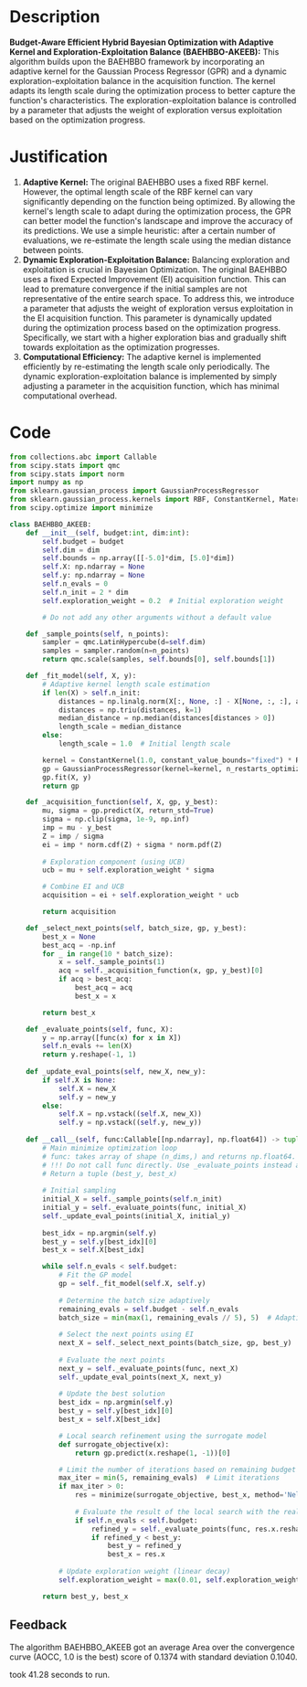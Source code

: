 # Description
**Budget-Aware Efficient Hybrid Bayesian Optimization with Adaptive Kernel and Exploration-Exploitation Balance (BAEHBBO-AKEEB):** This algorithm builds upon the BAEHBBO framework by incorporating an adaptive kernel for the Gaussian Process Regressor (GPR) and a dynamic exploration-exploitation balance in the acquisition function. The kernel adapts its length scale during the optimization process to better capture the function's characteristics. The exploration-exploitation balance is controlled by a parameter that adjusts the weight of exploration versus exploitation based on the optimization progress.

# Justification
1.  **Adaptive Kernel:** The original BAEHBBO uses a fixed RBF kernel. However, the optimal length scale of the RBF kernel can vary significantly depending on the function being optimized. By allowing the kernel's length scale to adapt during the optimization process, the GPR can better model the function's landscape and improve the accuracy of its predictions. We use a simple heuristic: after a certain number of evaluations, we re-estimate the length scale using the median distance between points.
2.  **Dynamic Exploration-Exploitation Balance:** Balancing exploration and exploitation is crucial in Bayesian Optimization. The original BAEHBBO uses a fixed Expected Improvement (EI) acquisition function. This can lead to premature convergence if the initial samples are not representative of the entire search space. To address this, we introduce a parameter that adjusts the weight of exploration versus exploitation in the EI acquisition function. This parameter is dynamically updated during the optimization process based on the optimization progress. Specifically, we start with a higher exploration bias and gradually shift towards exploitation as the optimization progresses.
3.  **Computational Efficiency:** The adaptive kernel is implemented efficiently by re-estimating the length scale only periodically. The dynamic exploration-exploitation balance is implemented by simply adjusting a parameter in the acquisition function, which has minimal computational overhead.

# Code
```python
from collections.abc import Callable
from scipy.stats import qmc
from scipy.stats import norm
import numpy as np
from sklearn.gaussian_process import GaussianProcessRegressor
from sklearn.gaussian_process.kernels import RBF, ConstantKernel, Matern
from scipy.optimize import minimize

class BAEHBBO_AKEEB:
    def __init__(self, budget:int, dim:int):
        self.budget = budget
        self.dim = dim
        self.bounds = np.array([[-5.0]*dim, [5.0]*dim])
        self.X: np.ndarray = None
        self.y: np.ndarray = None
        self.n_evals = 0
        self.n_init = 2 * dim
        self.exploration_weight = 0.2  # Initial exploration weight

        # Do not add any other arguments without a default value

    def _sample_points(self, n_points):
        sampler = qmc.LatinHypercube(d=self.dim)
        samples = sampler.random(n=n_points)
        return qmc.scale(samples, self.bounds[0], self.bounds[1])

    def _fit_model(self, X, y):
        # Adaptive kernel length scale estimation
        if len(X) > self.n_init:
            distances = np.linalg.norm(X[:, None, :] - X[None, :, :], axis=2)
            distances = np.triu(distances, k=1)
            median_distance = np.median(distances[distances > 0])
            length_scale = median_distance
        else:
            length_scale = 1.0  # Initial length scale

        kernel = ConstantKernel(1.0, constant_value_bounds="fixed") * RBF(length_scale=length_scale, length_scale_bounds="fixed")
        gp = GaussianProcessRegressor(kernel=kernel, n_restarts_optimizer=0, alpha=1e-6)
        gp.fit(X, y)
        return gp

    def _acquisition_function(self, X, gp, y_best):
        mu, sigma = gp.predict(X, return_std=True)
        sigma = np.clip(sigma, 1e-9, np.inf)
        imp = mu - y_best
        Z = imp / sigma
        ei = imp * norm.cdf(Z) + sigma * norm.pdf(Z)
        
        # Exploration component (using UCB)
        ucb = mu + self.exploration_weight * sigma

        # Combine EI and UCB
        acquisition = ei + self.exploration_weight * ucb

        return acquisition

    def _select_next_points(self, batch_size, gp, y_best):
        best_x = None
        best_acq = -np.inf
        for _ in range(10 * batch_size):
            x = self._sample_points(1)
            acq = self._acquisition_function(x, gp, y_best)[0]
            if acq > best_acq:
                best_acq = acq
                best_x = x

        return best_x

    def _evaluate_points(self, func, X):
        y = np.array([func(x) for x in X])
        self.n_evals += len(X)
        return y.reshape(-1, 1)
    
    def _update_eval_points(self, new_X, new_y):
        if self.X is None:
            self.X = new_X
            self.y = new_y
        else:
            self.X = np.vstack((self.X, new_X))
            self.y = np.vstack((self.y, new_y))
    
    def __call__(self, func:Callable[[np.ndarray], np.float64]) -> tuple[np.float64, np.array]:
        # Main minimize optimization loop
        # func: takes array of shape (n_dims,) and returns np.float64. 
        # !!! Do not call func directly. Use _evaluate_points instead and be aware of the budget when calling it. !!!
        # Return a tuple (best_y, best_x)
        
        # Initial sampling
        initial_X = self._sample_points(self.n_init)
        initial_y = self._evaluate_points(func, initial_X)
        self._update_eval_points(initial_X, initial_y)
        
        best_idx = np.argmin(self.y)
        best_y = self.y[best_idx][0]
        best_x = self.X[best_idx]

        while self.n_evals < self.budget:
            # Fit the GP model
            gp = self._fit_model(self.X, self.y)
            
            # Determine the batch size adaptively
            remaining_evals = self.budget - self.n_evals
            batch_size = min(max(1, remaining_evals // 5), 5)  # Adaptive batch size
            
            # Select the next points using EI
            next_X = self._select_next_points(batch_size, gp, best_y)
            
            # Evaluate the next points
            next_y = self._evaluate_points(func, next_X)
            self._update_eval_points(next_X, next_y)
            
            # Update the best solution
            best_idx = np.argmin(self.y)
            best_y = self.y[best_idx][0]
            best_x = self.X[best_idx]

            # Local search refinement using the surrogate model
            def surrogate_objective(x):
                return gp.predict(x.reshape(1, -1))[0]

            # Limit the number of iterations based on remaining budget
            max_iter = min(5, remaining_evals)  # Limit iterations
            if max_iter > 0:
                res = minimize(surrogate_objective, best_x, method='Nelder-Mead', bounds=list(zip(self.bounds[0], self.bounds[1])), options={'maxiter': max_iter, 'maxfev': max_iter})  # Limit function evaluations
                
                # Evaluate the result of the local search with the real function
                if self.n_evals < self.budget:
                    refined_y = self._evaluate_points(func, res.x.reshape(1, -1))[0][0]
                    if refined_y < best_y:
                        best_y = refined_y
                        best_x = res.x
            
            # Update exploration weight (linear decay)
            self.exploration_weight = max(0.01, self.exploration_weight - 0.01)

        return best_y, best_x
```
## Feedback
 The algorithm BAEHBBO_AKEEB got an average Area over the convergence curve (AOCC, 1.0 is the best) score of 0.1374 with standard deviation 0.1040.

took 41.28 seconds to run.